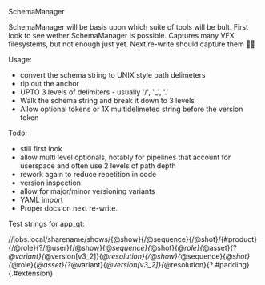 SchemaManager

SchemaManager will be basis upon which suite of tools will be bult.
First look to see wether SchemaManager is possible.
Captures many VFX filesystems, but not enough just yet. Next re-write should capture them 🤞🤞


Usage:
- convert the schema string to UNIX style path delimeters
- rip out the anchor
- UPTO 3 levels of delimiters - usually '/', '_', '.'
- Walk the schema string and break it down to 3 levels
- Allow optional tokens or 1X multidelimeted string before the version token

Todo:
- still first look
- allow multi level optionals, notably for pipelines that account for userspace and often use 2 levels of path depth
- rework again to reduce repetition in code
- version inspection
- allow for major/minor versioning variants
- YAML import
- Proper docs on next re-write.

Test strings for app_qt:

//jobs.local/sharename/shows/{@show}{/@sequence}{/@shot}/{#product}{/@role}{?/@user}{/@show}{_@sequence}{_@shot}{_@role}{_@asset}{?_@variant}{_@version[v3_2]}{_@resolution}{/@show}{_@sequence}{_@shot}{_@role}{_@asset}{?_@variant}{_@version[v3_2]}{_@resolution}{?.#padding}{.#extension}


